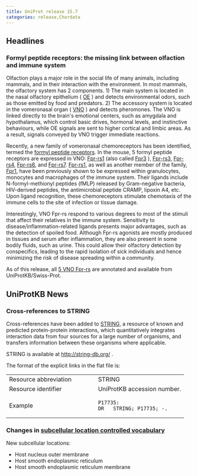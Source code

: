 ```yaml
---
title: UniProt release 15.7
categories: release,Chordata
---
```


## Headlines

### Formyl peptide receptors: the missing link between olfaction and immune system

Olfaction plays a major role in the social life of many animals, including mammals, and in their interaction with the environment. In most mammals, the olfactory system has 2 components. 1) The main system is located in the nasal olfactory epithelium ( [OE](http://en.wikipedia.org/wiki/Olfactory_epithelium) ) and detects environmental odors, such as those emitted by food and predators. 2) The accessory system is located in the vomeronasal organ ( [VNO](http://en.wikipedia.org/wiki/Vomeronasal) ) and detects pheromones. The VNO is linked directly to the brain's emotional centers, such as amygdala and hypothalamus, which control basic drives, hormonal levels, and instinctive behaviours, while OE signals are sent to higher cortical and limbic areas. As a result, signals conveyed by VNO trigger immediate reactions.

Recently, a new family of vomeronasal chemoreceptors has been identified, termed the [formyl peptide receptors](http://www.ncbi.nlm.nih.gov/pubmed/19387439,19497865?report=DocSum). In the mouse, 5 formyl peptide receptors are expressed in VNO: [Fpr-rs1](http://www.uniprot.org/uniprot/O08790) (also called [Fpr3](http://www.informatics.jax.org/javawi2/servlet/WIFetch?page=markerDetail&key=34824) ), [Fpr-rs3](http://www.uniprot.org/uniprot/O88537), [Fpr-rs4](http://www.uniprot.org/uniprot/A4FUQ5), [Fpr-rs6](http://www.uniprot.org/uniprot/Q3SXG2), and [Fpr-rs7](http://www.uniprot.org/uniprot/Q71MR7). [Fpr-rs1](http://www.uniprot.org/uniprot/O08790), as well as another member of the family, [Fpr1](http://www.uniprot.org/uniprot/P33766), have been previously shown to be expressed within granulocytes, monocytes and macrophages of the immune system. Their ligands include N-formyl-methionyl peptides (fMLP) released by Gram-negative bacteria, HIV-derived peptides, the antimicrobial peptide CRAMP, lipoxin A4, etc. Upon ligand recognition, these chemoreceptors stimulate chemotaxis of the immune cells to the site of infection or tissue damage.

Interestingly, VNO Fpr-rs respond to various degrees to most of the stimuli that affect their relatives in the immune system. Sensitivity to disease/inflammation-related ligands presents major advantages, such as the detection of spoiled food. Although Fpr-rs agonists are mostly produced in tissues and serum after inflammation, they are also present in some bodily fluids, such as urine. This could allow their olfactory detection by conspecifics, leading to the rapid isolation of sick individuals and hence minimizing the risk of disease spreading within a community.

As of this release, all [5 VNO Fpr-rs](http://www.uniprot.org/uniprot/?query=O08790+OR+O88537+OR+A4FUQ5+OR+Q3SXG2+OR+Q71MR7) are annotated and available from UniProtKB/Swiss-Prot.

## UniProtKB News

### Cross-references to STRING

Cross-references have been added to [STRING](http://string-db.org/), a resource of known and predicted protein-protein interactions, which quantitatively integrates interaction data from four sources for a large number of organisms, and transfers information between these organisms where applicable.

STRING is available at <http://string-db.org/> .

The format of the explicit links in the flat file is:

<table><colgroup><col style="width: 50%" /><col style="width: 50%" /></colgroup><tbody><tr class="odd"><td>Resource abbreviation</td><td>STRING</td></tr><tr class="even"><td>Resource identifier</td><td>UniProtKB accession number.</td></tr><tr class="odd"><td>Example</td><td><pre><code>P17735:
DR   STRING; P17735; -.</code></pre></td></tr></tbody></table>

### Changes in [subcellular location controlled vocabulary](https://ftp.uniprot.org/pub/databases/uniprot/current_release/knowledgebase/complete/docs/subcell)

New subcellular locations:

-   Host nucleus outer membrane
-   Host smooth endoplasmic reticulum
-   Host smooth endoplasmic reticulum membrane
